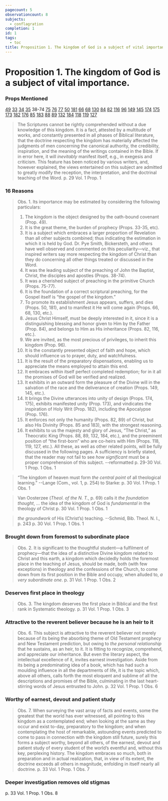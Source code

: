 ```yaml
---
pagecount: 5
observationcount: 8
subjects:
  - conflagration
completion: 1
id: 1
tags:
  - toc
title: Proposition 1. The kingdom of God is a subject of vital importance.
---
```


# Proposition 1. The kingdom of God is a subject of vital importance.
### Props Mentioned
[49](Proposition%2049.%20The%20covenants%20being%20in%20Revelation,%20the%20foundation%20of%20the%20Kingdom,%20must%20first%20be%20received%20and%20appreciated..md) [33](Proposition%2033.%20The%20Prophets,%20some%20even%20before%20the%20Captivity,%20foreseeing%20the%20overthrow%20of%20the%20Kingdom,%20both%20foretell%20its%20downfall%20and%20its%20final%20restoration..md) [34](Proposition%2034.%20The%20Prophets%20describe%20this%20restored%20Kingdom,%20its%20extension,%20glory,%20etc.%20without%20distinguishing%20between%20the%20First%20and%20Second%20Advents..md) [35](Proposition%2035.%20The%20Prophets%20describe%20but%20one%20Kingdom..md) 38-74 [75](Proposition%2075.%20The%20doctrine%20of%20the%20Kingdom,%20as%20held%20by%20the%20churches%20established%20by%20the%20Apostles,%20was%20perpetuated..md) [76](Proposition%2076.%20The%20doctrine%20of%20the%20Kingdom%20was%20changed%20under%20the%20Gnostic%20and%20Alexandrian%20influence..md) [77](Proposition%2077.%20The%20doctrine%20of%20the%20Kingdom,%20as%20held%20by%20the%20early%20church%20was%20finally%20almost%20exterminated%20under%20the%20teaching%20and%20power%20of%20the%20Papacy..md) [50](Proposition%2050.%20The%20Kingdom%20will%20be%20the%20outgrowth%20of%20the%20renewed%20Abrahamic%20covenant,%20under%20which%20renewal%20we%20now%20live..md) [181](Proposition%20181.%20Our%20doctrinal%20position%20illustrated%20and%20enforced%20by%20the%20Parable%20of%20the%20Ten%20Virgins..md) [66](Proposition%2066.%20The%20Kingdom%20that%20was%20nigh%20at%20one%20time%20(viz.%20%20at%20the%20First%20Advent)%20to%20the%20Jewish%20nation,%20is%20now%20removed%20to%20the%20close%20of%20its%20tribulation,%20and%20of%20“the%20times%20of%20the%20Gentiles.”.md) [68](Proposition%2068.%20This%20Kingdom%20is%20then%20essentially%20a%20Jewish%20Kingdom..md) [130](Proposition%20130.%20The%20Kingdom%20is%20preceded%20by%20a%20translation%20of%20the%20living%20saints..md) [84](Proposition%2084.%20As%20this%20Kingdom%20is%20specially%20given%20to%20the%20Son%20of%20Man%20as%20the%20result%20of%20his%20obedience,%20sufferings,%20and%20death,%20it%20must%20be%20something%20different.md) [82](Proposition%2082.%20This%20Kingdom%20is%20a%20complete%20restoration%20in%20the%20person%20of%20the%20Second%20Adam%20or%20Man,%20of%20the%20dominion%20lost%20by%20the%20First%20Adam%20or%20Man..md) [116](Proposition%20116.%20This%20Kingdom,%20is%20a%20visible,%20external%20one,%20here%20on%20the%20earth,%20taking%20the%20place%20of%20earthly%20kingdoms%20(comp.%20Props.%20122,%20in,%20123,%20etc.)..md) [96](Proposition%2096.%20The%20differences%20visible%20in%20the%20Church%20are%20evidences%20that%20it%20is%20not%20the%20predicted%20Kingdom%20of%20the%20Messiah..md) [149](Proposition%20149.%20This%20Kingdom%20is%20preceded%20by%20the%20conflagration%20of%202%20Pet%203%2010-13..md) [145](Proposition%20145.%20This%20Kingdom%20includes%20“the%20regeneration”%20of%20Matt%2019%2028..md) [174](Proposition%20174.%20This%20Kingdom%20of%20the%20Messiah%20is%20preceded%20by%20signs..md) [175](Proposition%20175.%20The%20doctrine%20of%20the%20Kingdom%20is%20greatly%20obscured%20and%20perverted%20by%20the%20prevailing%20one%20of%20the%20conversion%20of%20the%20world%20prior%20to%20the%20Advent%20of%20Jesus..md) [173](Proposition%20173.%20This%20Kingdom%20of%20the%20Lord%20Jesus%20Christ%20may%20be%20near%20at%20hand..md) [182](Proposition%20182.%20This%20Kingdom%20embraces%20the%20“One%20Hope”.md) [176](Proposition%20176.%20Our%20doctrine%20of%20the%20Kingdom%20embraces%20the%20conversion%20of%20the%20world,%20but%20in%20the%20Scriptural%20order..md) [85](Proposition%20185.%20This%20doctrine%20enforces%20that%20of%20Divine%20Providence..md) [183](Proposition%20183.%20The%20doctrine%20of%20the%20Kingdom%20and%20its%20related%20subjects%20have%20a%20direct%20practical%20tendency..md)  [88](Proposition%2088.%20The%20Church%20is%20then%20a%20preparatory%20stage%20for%20this%20Kingdom..md) [89](Proposition%2089.%20Christ,%20in%20view%20of%20this%20future%20Kingdom,%20sustains%20a%20peculiar%20relationship%20to%20the%20Church..md) [132](Proposition%20132.%20This%20view%20of%20the%20Kingdom%20confirmed%20by%20the%20Judgeship%20of%20Christ..md) [184](Proposition%20184.%20In%20this%20Kingdom%20will%20be%20exhibited%20a%20Manifested%20Unity..md) [118](Proposition%20118.%20This%20view%20of%20the%20Kingdom%20is%20most%20forcibly%20sustained%20by%20the%20figure%20of%20the%20Barren%20Woman..md) [119](Proposition%20119.%20The%20Kingdom%20of%20God%20in%20the%20Millennial%20descriptions%20is%20represented%20as%20restoring%20all%20the%20forfeited%20blessings..md) [127](Proposition%20127.%20In%20support%20of%20our%20view,%20the%20Apocalypse%20unmistakably%20teaches%20a%20Pre-Millennial%20resurrection%20of%20the%20saints..md)


> The Scriptures cannot be rightly comprehended without a due knowledge of this kingdom. It is a fact, attested by a multitude of works, and constantly presented in all phases of Biblical literature, that the doctrine respecting the kingdom has materially affected the judgments of men concerning the canonical authority, the credibility, inspiration, and the meaning of the writings contained in the Bible. If in error here, it will *inevitably* manifest itself, e.g., in exegesis and criticism. This feature has been noticed by various writers, and, however explained, the views entertained on this subject are admitted to greatly modify the reception, the interpretation, and the doctrinal teaching of the Word.
> p. 29 Vol. 1 Prop. 1
### 16 Reasons
>Obs. 1. Its importance may be estimated by considering the following particulars: 
>1. The kingdom is the object designed by the oath-bound covenant (Prop. 49). 
>2. It is the great theme, the burden of prophecy (Props. 33-35, etc). 
>3. It is a subject which embraces a larger proportion of Revelation than all other subjects combined; thus indicating the estimation in which it is held by God. Dr. Pye Smith, Bickersteth, and others have well observed and commented on this peculiarity—viz., that inspired writers say more respecting the kingdom of Christ than they do concerning all other things treated or discussed in the Word. 
>4. It was the leading subject of the preaching of John the Baptist, Christ, the disciples and apostles (Props. 38-74). 
>5. It was a cherished subject of preaching in the primitive Church (Props. 75-77). 
>6. It is the foundation of a correct scriptural preaching, for the Gospel itself is “the gospel of the kingdom.” 
>7. To promote its establishment Jesus appears, suffers, and dies (Props. 50, 181), and to manifest it He will come again (Props. 66, 68, 130, etc.). 
>8. Jesus Christ Himself, must be deeply interested in it, since it is a distinguishing blessing and honor given to Him by the Father (Prop. 84), and belongs to Him as His inheritance (Props. 82, 116, etc.). 
>9. We are invited, as the most precious of privileges, to inherit this kingdom (Prop. 96). 
>10. It is the constantly presented object of faith and hope, which should influence us to prayer, duty, and watchfulness. 
>11. It is the result of the preparatory dispensations, enabling us to appreciate the means employed to attain this end. 
>12. It embraces within itself perfect completed redemption; for in it all the promises of God will be verified and realized. 
>13. It exhibits in an outward form the pleasure of the Divine will in the salvation of the race and the deliverance of creation (Props. 149, 145, etc.). 
>14. It brings the Divine utterances into unity of design (Props. 174, 175), exhibits manifested unity (Prop. 173), and vindicates the inspiration of Holy Writ (Prop. 182), including the Apocalypse (Prop. 176). 
>15. It enforces not only the humanity (Props. 82, 89) of Christ, but also His Divinity (Props. 85 and 183), with the strongest reasoning. 
>16. It exhibits to us the majesty and glory of Jesus, “The Christ,” as Theocratic King (Props. 88, 89, 132, 184, etc.), and the preeminent position of “the first-born” who are co-heirs with Him (Props. 118, 119, 127, etc.). 
>All these, as well as other related points, will be fully discussed in the following pages. A sufficiency is briefly stated, that the reader may not fail to see *how significant* must be a proper comprehension of this subject.
>--reformatted
>p. 29-30 Vol. 1 Prop. 1 Obs. 1 

>“The kingdom of heaven must form *the central point* of all theological learning.”
>--Lange (Com., vol. 1, p. 254) to Starke:
>p. 30 Vol. 1 Prop. 1 Obs. 1 

>Van Oosterzee (*Theol. of the N. T.*, p. 69) calls it *the foundation thought*,
>...
>the idea of the kingdom of God is *fundamental* in the theology of Christ
>p. 30 Vol. 1 Prop. 1 Obs. 1 

>*the groundwork* of His (Christ’s) teaching.
>--Schmid,  Bib. Theol. N. I., p. 243
>p. 30 Vol. 1 Prop. 1 Obs. 1 
### Brought down from foremost to subordinate place
>Obs. 2. It is significant to the thoughtful student—a fulfilment of prophecy—that the idea of a distinctive Divine kingdom related to Christ and this earth, a kingdom which decidedly holds the foremost place in the teaching of Jesus, should be made, both (with few exceptions) in theology and the confessions of the Church, to come down from its first position in the Bible and occupy, when alluded to, *a very subordinate one*.
>p. 31 Vol. 1 Prop. 1 Obs. 2
### Deserves first place in theology
>Obs. 3. The kingdom deserves the first place in Biblical and the first rank in Systematic theology.
>p. 31 Vol. 1 Prop. 1 Obs. 3
### Attractive to the reverent believer because he is an heir to it
>Obs. 6. This subject is attractive to the reverent believer not merely because of its being the absorbing theme of Old Testament prophecy and New Testament prediction, but owing to *the personal relationship* that he sustains, as an heir, to it. It is fitting to recognize, comprehend, and appreciate our inheritance. But even the literary aspect, the intellectual excellence of it, invites earnest investigation. Aside from its being a predominating idea of a book, which has had such a moulding influence in all the departments of life, it is the topic which, above all others, calls forth the most eloquent and sublime of all the descriptions and promises of the Bible, culminating in the last heart-stirring words of Jesus entrusted to John.
>p. 32 Vol. 1 Prop. 1 Obs. 6
### Worthy of earnest, devout and patient study
>Obs. 7. When surveying the vast array of facts and events, some the greatest that the world has ever witnessed, all pointing to this kingdom as a contemplated end; when looking at the same as they occur and exist to-day, preparatory to the kingdom; and when contemplating the host of remarkable, astounding events predicted to come to pass in connection with the kingdom still future, surely this forms a subject worthy, beyond all others, of the earnest, devout and patient study of every student of the world’s eventful and, without this key, perplexing history. The kingdom embraces so much, both in preparation and in actual realization, that, in view of its extent, the doctrine exceeds all others in magnitude, enfolding in itself nearly all doctrine.
>p. 33 Vol. 1 Prop. 1 Obs. 7
### Deeper investigation removes old stigmas
p. 33 Vol. 1 Prop. 1 Obs. 8